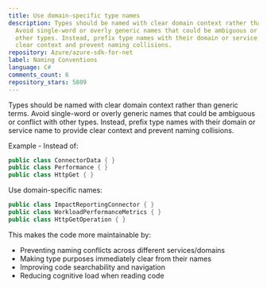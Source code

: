 ```yaml
---
title: Use domain-specific type names
description: Types should be named with clear domain context rather than generic terms.
  Avoid single-word or overly generic names that could be ambiguous or conflict with
  other types. Instead, prefix type names with their domain or service name to provide
  clear context and prevent naming collisions.
repository: Azure/azure-sdk-for-net
label: Naming Conventions
language: C#
comments_count: 6
repository_stars: 5809
---
```


Types should be named with clear domain context rather than generic terms. Avoid single-word or overly generic names that could be ambiguous or conflict with other types. Instead, prefix type names with their domain or service name to provide clear context and prevent naming collisions.

Example - Instead of:
```csharp
public class ConnectorData { }
public class Performance { }
public class HttpGet { }
```

Use domain-specific names:
```csharp
public class ImpactReportingConnector { }
public class WorkloadPerformanceMetrics { }
public class HttpGetOperation { }
```

This makes the code more maintainable by:
- Preventing naming conflicts across different services/domains
- Making type purposes immediately clear from their names
- Improving code searchability and navigation
- Reducing cognitive load when reading code
